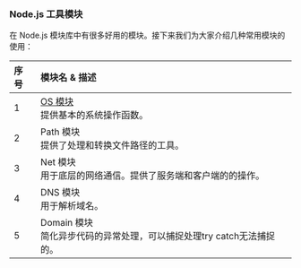 ### Node.js 工具模块
在 Node.js 模块库中有很多好用的模块。接下来我们为大家介绍几种常用模块的使用：

序号|	模块名 & 描述
:---|:---
1|	[OS 模块](./osModule.md)<br>提供基本的系统操作函数。
2|	Path 模块<br>提供了处理和转换文件路径的工具。
3|	Net 模块<br>用于底层的网络通信。提供了服务端和客户端的的操作。
4|	DNS 模块<br>用于解析域名。
5|	Domain 模块<br>简化异步代码的异常处理，可以捕捉处理try catch无法捕捉的。